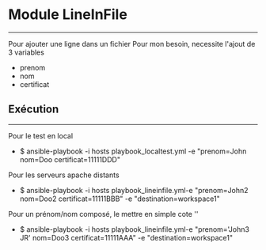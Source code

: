 # Module LineInFile
-----------------
Pour ajouter une ligne dans un fichier
Pour mon besoin, necessite l'ajout de 3 variables 

* prenom
* nom
* certificat


## Exécution
-----------------
Pour le test en local
* $ ansible-playbook -i hosts playbook_localtest.yml -e "prenom=John nom=Doo certificat=11111DDD"

Pour les serveurs apache distants
* $ ansible-playbook -i hosts playbook_lineinfile.yml-e "prenom=John2 nom=Doo2 certificat=11111BBB" -e "destination=workspace1"

Pour un prénom/nom composé, le mettre en simple cote ''
* $ ansible-playbook -i hosts playbook_lineinfile.yml-e "prenom='John3 JR' nom=Doo3 certificat=11111AAA" -e "destination=workspace1"

 

